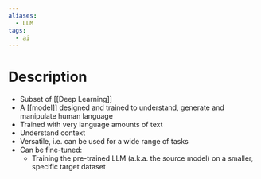 ```yaml
---
aliases:
  - LLM
tags:
  - ai
---
```

# Description
- Subset of [[Deep Learning]]
- A [[model]] designed and trained to understand, generate and manipulate human language
- Trained with very language amounts of text
- Understand context
- Versatile, i.e. can be used for a wide range of tasks
- Can be fine-tuned:
	- Training the pre-trained LLM (a.k.a. the source model) on a smaller, specific target dataset